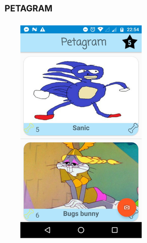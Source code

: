 # PETAGRAM
<H1 align = "center">
 <img src="https://github.com/EiderDiaz/Imagen_Corporativa/blob/master/screen_petagram.jpeg" width=400 height=700>
</H1>
